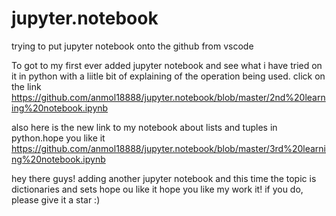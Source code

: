 ﻿# jupyter.notebook

trying to put jupyter notebook onto the github from vscode


To got to my first ever added jupyter notebook and see what i have tried on it in python with a liitle bit of explaining of the operation being used. click on the link https://github.com/anmol18888/jupyter.notebook/blob/master/2nd%20learning%20notebook.ipynb

also here is the new link to my notebook about lists and tuples in python.hope you like it
https://github.com/anmol18888/jupyter.notebook/blob/master/3rd%20learning%20notebook.ipynb

hey there guys! adding another jupyter notebook and this time the topic is dictionaries and sets hope ou like it
hope you like my work it! if you do, please give it a star :)